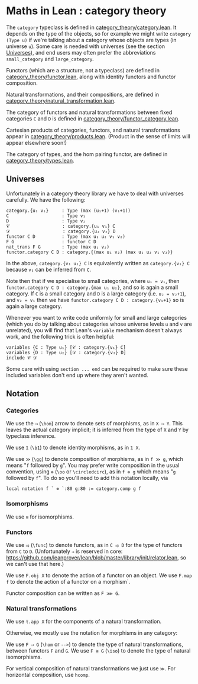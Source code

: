 # Maths in Lean : category theory

The `category` typeclass is defined in [category_theory/category.lean](https://github.com/leanprover/mathlib/blob/master/category_theory/category.lean).
It depends on the type of the objects, so for example we might write `category (Type u)` if we're talking about a category whose objects are types (in universe `u`).
Some care is needed with universes (see the section [Universes](##markdown-header-universes)), and end users may often prefer the abbreviations `small_category` and `large_category`.

Functors (which are a structure, not a typeclass) are defined in [category_theory/functor.lean](https://github.com/leanprover/mathlib/blob/master/category_theory/functor/default.lean),
along with identity functors and functor composition.

Natural transformations, and their compositions, are defined in [category_theory/natural_transformation.lean](https://github.com/leanprover/mathlib/blob/master/category_theory/natural_transformation.lean).

The category of functors and natural transformations between fixed categories `C` and `D`
is defined in [category_theory/functor_category.lean](https://github.com/leanprover/mathlib/blob/master/category_theory/functor_category.lean).

Cartesian products of categories, functors, and natural transformations appear in
[category_theory/products.lean](https://github.com/leanprover/mathlib/blob/master/category_theory/products.lean). (Product in the sense of limits will appear elsewhere soon!)

The category of types, and the hom pairing functor, are defined in [category_theory/types.lean](https://github.com/leanprover/mathlib/blob/master/category_theory/types.lean).

## Universes

Unfortunately in a category theory library we have to deal with universes carefully. We have the following:

````
category.{u₁ v₁}     : Type (max (u₁+1) (v₁+1))
C                    : Type v₁
D                    : Type v₂
𝒞                    : category.{u₁ v₁} C
𝒟                    : category.{u₂ v₂} D
functor C D          : Type (max u₁ u₂ v₁ v₂)
F G                  : functor C D
nat_trans F G        : Type (max u₁ v₂)
functor.category C D : category.{(max u₁ v₂) (max u₁ u₂ v₁ v₂)}
````

In the above, `category.{v₁ u₁} C` is equivalently written as
`category.{v₁} C` because `v₁` can be inferred from `C`.

Note then that if we specialise to small categories, where `uᵢ = vᵢ`, then
`functor.category C D : category.{max u₁ u₂}`, and so is again
a small category. If `C` is a small category and `D` is a large category
(i.e. `u₂ = v₂+1`), and `v₂ = v₁` then we have
`functor.category C D : category.{v₁+1}` so is again a large category.

Whenever you want to write code uniformly for small and large categories
(which you do by talking about categories whose universe levels `u` and `v`
are unrelated), you will find that Lean's `variable` mechanism doesn't always
work, and the following trick is often helpful:

````
variables {C : Type u₁} [𝒞 : category.{v₁} C]
variables {D : Type u₂} [𝒟 : category.{v₂} D]
include 𝒞 𝒟
````

Some care with using `section ... end` can be required to make sure these
included variables don't end up where they aren't wanted.

## Notation

### Categories

We use the `⟶` (`\hom`) arrow to denote sets of morphisms, as in `X ⟶ Y`.
This leaves the actual category implicit; it is inferred from the type of `X` and `Y` by typeclass inference.

We use `𝟙` (`\b1`) to denote identity morphisms, as in `𝟙 X`.

We use `≫` (`\gg`) to denote composition of morphisms, as in `f ≫ g`, which means "`f` followed by `g`".
You may prefer write composition in the usual convention, using `⊚` (`\oo` or `\circledcirc`), as in `f ⊚ g` which means "`g` followed by `f`". To do so you'll need to add this notation locally, via
```
local notation f ` ⊚ `:80 g:80 := category.comp g f
```

### Isomorphisms
We use `≅` for isomorphisms.

### Functors
We use `⥤` (`\func`) to denote functors, as in `C ⥤ D` for the type of functors from `C` to `D`.
(Unfortunately `⇒` is reserved in core: https://github.com/leanprover/lean/blob/master/library/init/relator.lean, so we can't use that here.)

We use `F.obj X` to denote the action of a functor on an object.
We use `F.map f` to denote the action of a functor on a morphism`.

Functor composition can be written as `F ⋙ G`.

### Natural transformations
We use `τ.app X` for the components of a natural transformation.

Otherwise, we mostly use the notation for morphisms in any category:

We use `F ⟶ G` (`\hom` or `-->`) to denote the type of natural transformations, between functors
`F` and `G`.
We use `F ≅ G` (`\iso`) to denote the type of natural isomorphisms.

For vertical composition of natural transformations we just use `≫`. For horizontal composition,
use `hcomp`.
